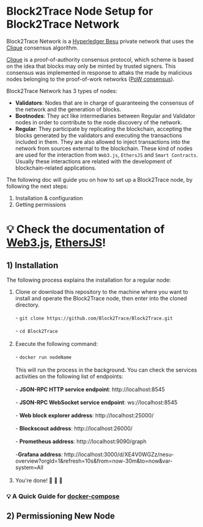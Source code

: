 # Block2Trace Node Setup for Block2Trace Network
Block2Trace Network is a [Hyperledger Besu](https://www.hyperledger.org/use/besu) private network that uses the [Clique](https://eips.ethereum.org/EIPS/eip-225) consensus algorithm.

[Clique](https://eips.ethereum.org/EIPS/eip-225) is a proof-of-authority consensus protocol, which scheme is based on the idea that blocks may only be minted by trusted signers. This consensus was implemented in response to attaks the made by malicious nodes belonging to the proof-of-work networks ([PoW consensus](https://ethereum.org/en/developers/docs/consensus-mechanisms/pow/)).

Block2Trace Network has 3 types of nodes:
- **Validators**: Nodes that are in charge of guaranteeing the consensus of the network and the generation of blocks. 
- **Bootnodes**: They act like intermediaries between Regular and Validator nodes in order to contribute to the node discovery of the network.
- **Regular**: They participate by replicating the blockchain, accepting the blocks generated by the validators and executing the transactions included in them. They are also allowed to inject transactions into the network from sources external to the blockchain. These kind of nodes are used for the interaction from `Web3.js`, `EthersJS` and `Smart Contracts`. Usually these interactions are related with the development of blockchain-related applications.

The following doc will guide you on how to set up a Block2Trace node, by following the next steps:
1. Installation & configuration
2. Getting permissions

# :bulb: Check the documentation of [Web3.js](https://web3js.readthedocs.io/en/v1.7.4/), [EthersJS](https://docs.ethers.io/v5/)!

## 1) Installation
The following process explains the installation for a regular node:
  1) Clone or download this repository to the machine where you want to install and operate the Block2Trace node, then enter into the cloned directory.
    <br/>
    <br/>
    - ```
    git clone https://github.com/Block2Trace/Block2Trace.git
    ```
    <br/>
    <br/>
    - ```
    cd Block2Trace
    ```
    <br/>
    <br/>
   3) Execute the following command:
     <br/>
     <br/>
     - ```
     docker run nodeName
     ```
     <br/>
     <br/>
     This will run the process in the background. You can check the services activities on the following list of endpoints:
     <br/>
     <br/>
     - **JSON-RPC HTTP service endpoint**: http://localhost:8545
     <br/>
     <br/>
     - **JSON-RPC WebSocket service endpoint**: ws://localhost:8545
     <br/>
     <br/>
     - **Web block explorer address**: http://localhost:25000/
     <br/>
     <br/>
     - **Blockscout address**: http://localhost:26000/
     <br/>
     <br/>
     - **Prometheus address**: http://localhost:9090/graph
     <br/>
     <br/>
     -**Grafana address**: http://localhost:3000/d/XE4V0WGZz/nesu-overview?orgId=1&refresh=10s&from=now-30m&to=now&var-system=All
     <br/>
     <br/>
  5) You're done! 🎊 🎉 🎈



###  :bulb: A Quick Guide for [docker-compose](https://docs.docker.com/compose/)

## 2) Permissioning New Node
